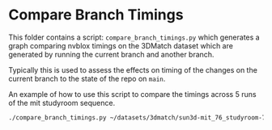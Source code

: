 # Compare Branch Timings

This folder contains a script: `compare_branch_timings.py` which generates a graph comparing nvblox timings on the 3DMatch dataset which are generated by running the current branch and another branch.

Typically this is used to assess the effects on timing of the changes on the current branch to the state of the repo on `main`.

An example of how to use this script to compare the timings across 5 runs of the mit studyroom sequence.
```bash
./compare_branch_timings.py ~/datasets/3dmatch/sun3d-mit_76_studyroom-76-1studyroom2/ main --num_runs 5
```

